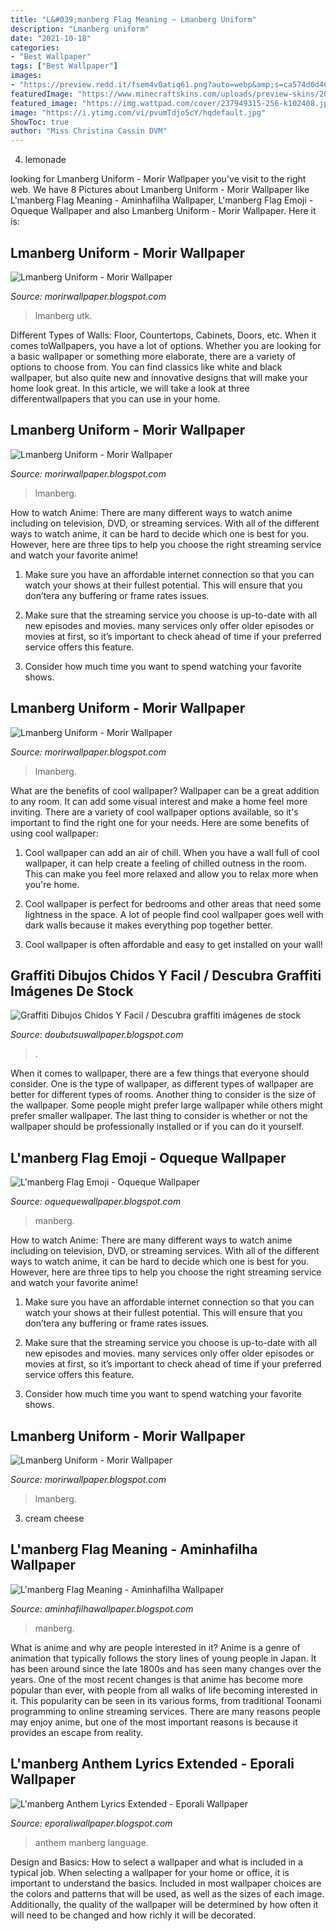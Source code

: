 ```yaml
---
title: "L&#039;manberg Flag Meaning ~ Lmanberg Uniform"
description: "Lmanberg uniform"
date: "2021-10-18"
categories:
- "Best Wallpaper"
tags: ["Best Wallpaper"]
images:
- "https://preview.redd.it/fsem4v0atiq61.png?auto=webp&amp;s=ca574d0d46680484008cd7f5c08150382c90902a"
featuredImage: "https://www.minecraftskins.com/uploads/preview-skins/2021/05/23/me---lmanberg-uniform-17895064.png?v399"
featured_image: "https://img.wattpad.com/cover/237949315-256-k102408.jpg"
image: "https://i.ytimg.com/vi/pvumTdjo5cY/hqdefault.jpg"
ShowToc: true
author: "Miss Christina Cassin DVM"
---
```



4. lemonade 

	

		
looking for Lmanberg Uniform - Morir Wallpaper you've visit to the right web. We have 8 Pictures about Lmanberg Uniform - Morir Wallpaper like L&#039;manberg Flag Meaning - Aminhafilha Wallpaper, L&#039;manberg Flag Emoji - Oqueque Wallpaper and also Lmanberg Uniform - Morir Wallpaper. Here it is:
		
    
## Lmanberg Uniform - Morir Wallpaper

<img loading=lazy src="https://s.mcpe.co/skins/2379417091/preview/2.png" onerror="this.onerror=null;this.src='https://tse3.mm.bing.net/th?id=OIP.kDzB5Bjq6r9I42G68DHPiAAAAA&amp;pid=15.1';" alt="Lmanberg Uniform - Morir Wallpaper">

_Source: morirwallpaper.blogspot.com_

>lmanberg utk. 

	

Different Types of Walls: Floor, Countertops, Cabinets, Doors, etc.
When it comes toWallpapers, you have a lot of options. Whether you are looking for a basic wallpaper or something more elaborate, there are a variety of options to choose from. You can find classics like white and black wallpaper, but also quite new and innovative designs that will make your home look great. In this article, we will take a look at three differentwallpapers that you can use in your home.

    
## Lmanberg Uniform - Morir Wallpaper

<img loading=lazy src="https://www.minecraftskins.com/uploads/preview-skins/2021/05/23/me---lmanberg-uniform-17895064.png?v399" onerror="this.onerror=null;this.src='https://tse4.mm.bing.net/th?id=OIP.2qBtmssIIKcjTR0rUkVfJAAAAA&amp;pid=15.1';" alt="Lmanberg Uniform - Morir Wallpaper">

_Source: morirwallpaper.blogspot.com_

>lmanberg. 

	

How to watch Anime: There are many different ways to watch anime including on television, DVD, or streaming services.
With all of the different ways to watch anime, it can be hard to decide which one is best for you. However, here are three tips to help you choose the right streaming service and watch your favorite anime!
1. Make sure you have an affordable internet connection so that you can watch your shows at their fullest potential. This will ensure that you don’tera any buffering or frame rates issues.

2. Make sure that the streaming service you choose is up-to-date with all new episodes and movies. many services only offer older episodes or movies at first, so it’s important to check ahead of time if your preferred service offers this feature.

3. Consider how much time you want to spend watching your favorite shows.

    
## Lmanberg Uniform - Morir Wallpaper

<img loading=lazy src="https://ih1.redbubble.net/image.1883353224.4495/icr,iphone_12_soft,back,a,x1000-pad,1000x1000,f8f8f8.jpg" onerror="this.onerror=null;this.src='https://tse4.mm.bing.net/th?id=OIP.ARI78C3yNSCC5lmTftPFyAHaHa&amp;pid=15.1';" alt="Lmanberg Uniform - Morir Wallpaper">

_Source: morirwallpaper.blogspot.com_

>lmanberg. 

	

What are the benefits of cool wallpaper?
Wallpaper can be a great addition to any room. It can add some visual interest and make a home feel more inviting. There are a variety of cool wallpaper options available, so it's important to find the right one for your needs. Here are some benefits of using cool wallpaper: 
1. Cool wallpaper can add an air of chill. When you have a wall full of cool wallpaper, it can help create a feeling of chilled outness in the room. This can make you feel more relaxed and allow you to relax more when you're home. 

2. Cool wallpaper is perfect for bedrooms and other areas that need some lightness in the space. A lot of people find cool wallpaper goes well with dark walls because it makes everything pop together better. 

3. Cool wallpaper is often affordable and easy to get installed on your wall!

    
## Graffiti Dibujos Chidos Y Facil / Descubra Graffiti Imágenes De Stock

<img loading=lazy src="https://i.ytimg.com/vi/pvumTdjo5cY/hqdefault.jpg" onerror="this.onerror=null;this.src='https://tse3.mm.bing.net/th?id=OIP.dxNMp3dPNCQlsK9UnHzn4gHaFj&amp;pid=15.1';" alt="Graffiti Dibujos Chidos Y Facil / Descubra graffiti imágenes de stock">

_Source: doubutsuwallpaper.blogspot.com_

>. 

	

When it comes to wallpaper, there are a few things that everyone should consider. One is the type of wallpaper, as different types of wallpaper are better for different types of rooms. Another thing to consider is the size of the wallpaper. Some people might prefer large wallpaper while others might prefer smaller wallpaper. The last thing to consider is whether or not the wallpaper should be professionally installed or if you can do it yourself.

    
## L&#039;manberg Flag Emoji - Oqueque Wallpaper

<img loading=lazy src="https://preview.redd.it/u4nb7giqkom51.png?width=985&amp;format=png&amp;auto=webp&amp;s=354dec5ae8b25ba29df035366b830d4b4c15fcca" onerror="this.onerror=null;this.src='https://tse1.mm.bing.net/th?id=OIP.-MDHpcg2uDQWgO3eRyFS_QHaD9&amp;pid=15.1';" alt="L&#039;manberg Flag Emoji - Oqueque Wallpaper">

_Source: oquequewallpaper.blogspot.com_

>manberg. 

	

How to watch Anime: There are many different ways to watch anime including on television, DVD, or streaming services.
With all of the different ways to watch anime, it can be hard to decide which one is best for you. However, here are three tips to help you choose the right streaming service and watch your favorite anime!
1. Make sure you have an affordable internet connection so that you can watch your shows at their fullest potential. This will ensure that you don’tera any buffering or frame rates issues.

2. Make sure that the streaming service you choose is up-to-date with all new episodes and movies. many services only offer older episodes or movies at first, so it’s important to check ahead of time if your preferred service offers this feature.

3. Consider how much time you want to spend watching your favorite shows.

    
## Lmanberg Uniform - Morir Wallpaper

<img loading=lazy src="https://preview.redd.it/fsem4v0atiq61.png?auto=webp&amp;s=ca574d0d46680484008cd7f5c08150382c90902a" onerror="this.onerror=null;this.src='https://tse1.mm.bing.net/th?id=OIP.4ayOmHs4nMLGvE5HvqxMpgHaHa&amp;pid=15.1';" alt="Lmanberg Uniform - Morir Wallpaper">

_Source: morirwallpaper.blogspot.com_

>lmanberg. 

	

3. cream cheese 

    
## L&#039;manberg Flag Meaning - Aminhafilha Wallpaper

<img loading=lazy src="https://cdn.shopify.com/s/files/1/0067/9726/2903/products/front_10_cf95b37a-1073-4ca2-870a-6511cea3ad95_1200x.jpg?v=1611200334" onerror="this.onerror=null;this.src='https://tse1.mm.bing.net/th?id=OIP.kGGoFaAep2XVyL8JI0A-gQHaGL&amp;pid=15.1';" alt="L&#039;manberg Flag Meaning - Aminhafilha Wallpaper">

_Source: aminhafilhawallpaper.blogspot.com_

>manberg. 

	

What is anime and why are people interested in it?
Anime is a genre of animation that typically follows the story lines of young people in Japan. It has been around since the late 1800s and has seen many changes over the years. One of the most recent changes is that anime has become more popular than ever, with people from all walks of life becoming interested in it. This popularity can be seen in its various forms, from traditional Toonami programming to online streaming services. There are many reasons people may enjoy anime, but one of the most important reasons is because it provides an escape from reality.

    
## L&#039;manberg Anthem Lyrics Extended - Eporali Wallpaper

<img loading=lazy src="https://img.wattpad.com/cover/237949315-256-k102408.jpg" onerror="this.onerror=null;this.src='https://tse2.mm.bing.net/th?id=OIP.Y34UrAawc4kJnfAxi2H42AAAAA&amp;pid=15.1';" alt="L&#039;manberg Anthem Lyrics Extended - Eporali Wallpaper">

_Source: eporaliwallpaper.blogspot.com_

>anthem manberg language. 

	

Design and Basics: How to select a wallpaper and what is included in a typical job.
When selecting a wallpaper for your home or office, it is important to understand the basics. Included in most wallpaper choices are the colors and patterns that will be used, as well as the sizes of each image. Additionally, the quality of the wallpaper will be determined by how often it will need to be changed and how richly it will be decorated.

